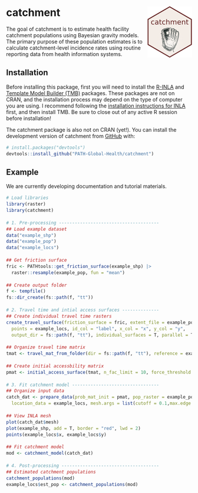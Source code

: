 
<!-- README.md is generated from README.Rmd. Please edit that file -->

# catchment <img src='man/figures/logo.png' align="right" height="139" />

<!-- badges: start -->
<!-- badges: end -->

The goal of catchment is to estimate health facility catchment
populations using Bayesian gravity models. The primary purpose of these
population estimates is to calculate catchment-level incidence rates
using routine reporting data from health information systems.

## Installation

Before installing this package, first you will need to install the
[R-INLA](https://www.r-inla.org/home) and [Template Model Builder
(TMB)](https://github.com/kaskr/adcomp) packages. These packages are not
on CRAN, and the installation process may depend on the type of computer
you are using. I recommend following the [installation instructions for
INLA](https://www.r-inla.org/download-install) first, and then install
TMB. Be sure to close out of any active R session before installation!

The catchment package is also not on CRAN (yet!). You can install the
development version of catchment from [GitHub](https://github.com/)
with:

``` r
# install.packages("devtools")
devtools::install_github("PATH-Global-Health/catchment")
```

## Example

We are currently developing documentation and tutorial materials.

``` r
# Load libraries
library(raster)
library(catchment)

# 1. Pre-processing --------------------------------------
## Load example dataset
data("example_shp")
data("example_pop")
data("example_locs")

## Get friction surface
fric <- PATHtools::get_friction_surface(example_shp) |> 
  raster::resample(example_pop, fun = "mean")

## Create output folder
f <- tempfile()
fs::dir_create(fs::path(f, "tt"))

# 2. Travel time and intial access surfaces --------------
## Create individual travel time rasters
create_travel_surface(friction_surface = fric, extent_file = example_pop,
  points = example_locs, id_col = "label", x_col = "x", y_col = "y",
  output_dir = fs::path(f, "tt"), individual_surfaces = T, parallel = T, cores = 5)

## Organize travel time matrix
tmat <- travel_mat_from_folder(dir = fs::path(f, "tt"), reference = example_pop)

## Create initial accessbility matrix
pmat <- initial_access_surface(tmat, n_fac_limit = 10, force_threshold = 300, sparse = F)

# 3. Fit catchment model ---------------------------------
## Organize input data
catch_dat <- prepare_data(prob_mat_init = pmat, pop_raster = example_pop,
  location_data = example_locs, mesh.args = list(cutoff = 0.1,max.edge = c(0.1, 4)))

## View INLA mesh
plot(catch_dat$mesh)
plot(example_shp, add = T, border = "red", lwd = 2)
points(example_locs$x, example_locs$y)

## Fit catchment model
mod <- catchment_model(catch_dat)

# 4. Post-processing -------------------------------------
## Estimated catchment populations
catchment_populations(mod)
example_locs$est_pop <- catchment_populations(mod)
```

